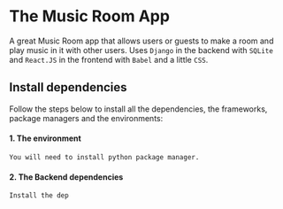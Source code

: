# The Music Room App
A great Music Room app that allows users or guests to make a room and play music in it with other users.
Uses `Django` in the backend with `SQLite` and `React.JS` in the frontend with `Babel` and a little `CSS`.  

## Install dependencies
Follow the steps below to install all the dependencies, the frameworks, package managers and the environments:
  #### 1. The environment
    You will need to install python package manager.
  #### 2. The Backend dependencies
    Install the dep
